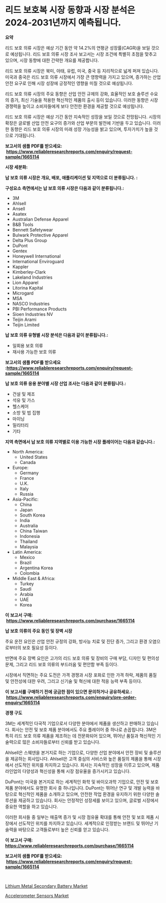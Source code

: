 <p><h1>리드 보호복 시장 동향과 시장 분석은 2024-2031년까지 예측됩니다.</h1></p><p><strong>요약</strong></p>
<p><p>리드 보호 의류 시장은 예상 기간 동안 약 14.2%의 연평균 성장률(CAGR)을 보일 것으로 예상됩니다. 리드 보호 의류 시장 조사 보고서는 시장 조건에 특별히 초점을 맞추고 있으며, 시장 동향에 대한 간략한 개요를 제공합니다. </p><p>리드 보호 의류 시장은 북미, 아태, 유럽, 미국, 중국 등 지리적으로 넓게 퍼져 있습니다. 미국과 중국은 리드 보호 의류 시장에서 가장 큰 영향력을 가지고 있으며, 증가하는 산업 안전 요구로 인해 시장 성장에 긍정적인 영향을 미칠 것으로 예상됩니다. </p><p>리드 보호 의류 시장의 주요 동향은 산업 안전 규제의 강화, 효율적인 보호 솔루션 수요의 증가, 최신 기술을 적용한 혁신적인 제품의 출시 등이 있습니다. 이러한 동향은 시장 경쟁력을 높이고 소비자들에게 보다 안전한 환경을 제공할 것으로 예상됩니다.</p><p>리드 보호 의류 시장은 예상 기간 동안 지속적인 성장을 보일 것으로 전망됩니다. 시장의 확장은 글로벌 산업 안전 요구의 증가와 산업 부문의 발전에 기반을 두고 있습니다. 이러한 동향은 리드 보호 의류 시장의 미래 성장 가능성을 밝고 있으며, 투자가치가 높을 것으로 기대됩니다.</p></p>
<p><strong>보고서의 샘플 PDF를 받으세요: &nbsp;<a href="https://www.reliableresearchreports.com/enquiry/request-sample/1665114">https://www.reliableresearchreports.com/enquiry/request-sample/1665114</a></strong></p>
<p><strong>시장 세분화:</strong></p>
<p><strong> 납 보호 의류 시장은 개요, 배포, 애플리케이션 및 지역으로 더 분류됩니다. :</strong></p>
<p><strong>구성요소 측면에서는 납 보호 의류 시장은 다음과 같이 분류됩니다.:</strong></p>
<p><ul><li>3M</li><li>Ahlsell</li><li>Ansell</li><li>Asatex</li><li>Australian Defense Apparel</li><li>B&B Tools</li><li>Bennett Safetywear</li><li>Bulwark Protective Apparel</li><li>Delta Plus Group</li><li>DuPont</li><li>Gentex</li><li>Honeywell International</li><li>International Enviroguard</li><li>Kappler</li><li>Kimberley-Clark</li><li>Lakeland Industries</li><li>Lion Apparel</li><li>Litorina Kapital</li><li>Microgard</li><li>MSA</li><li>NASCO Industries</li><li>PBI Performance Products</li><li>Sioen Industries NV</li><li>Teijin Arami</li><li>Teijin Limited</li></ul></p>
<p><strong> 납 보호 의류 유형별 시장 분석은 다음과 같이 분류됩니다.:</strong></p>
<p><ul><li>일회용 보호 의류</li><li>재사용 가능한 보호 의류</li></ul></p>
<p><strong>보고서의 샘플 PDF를 받으세요 :<a href="https://www.reliableresearchreports.com/enquiry/request-sample/1665114">https://www.reliableresearchreports.com/enquiry/request-sample/1665114</a></strong></p>
<p><strong> 납 보호 의류 응용 분야별 시장 산업 조사는 다음과 같이 분류됩니다.:</strong></p>
<p><ul><li>건설 및 제조</li><li>석유 및 가스</li><li>헬스케어</li><li>소방 및 법 집행</li><li>마이닝</li><li>밀리터리</li><li>기타</li></ul></p>
<p><strong>지역 측면에서 납 보호 의류 지역별로 이용 가능한 시장 플레이어는 다음과 같습니다.:</strong></p>
<p><ul>
    <li>
        North America:
        <ul>
            <li>United States</li>
            <li>Canada</li>
        </ul>
    </li>
    <li>
        Europe:
        <ul>
            <li>Germany</li>
            <li>France</li>
            <li>U.K.</li>
            <li>Italy</li>
            <li>Russia</li>
        </ul>
    </li>
    <li>
        Asia-Pacific:
        <ul>
            <li>China</li>
            <li>Japan</li>
            <li>South Korea</li>
            <li>India</li>
            <li>Australia</li>
            <li>China Taiwan</li>
            <li>Indonesia</li>
            <li>Thailand</li>
            <li>Malaysia</li>
        </ul>
    </li>
    <li>
        Latin America:
        <ul>
            <li>Mexico</li>
            <li>Brazil</li>
            <li>Argentina Korea</li>
            <li>Colombia</li>
        </ul>
    </li>
    <li>
        Middle East & Africa:
        <ul>
            <li>Turkey</li>
            <li>Saudi</li>
            <li>Arabia</li>
            <li>UAE</li>
            <li>Korea</li>
        </ul>
    </li>
    </ul></p>
<p><strong>이 보고서 구매: &nbsp;<a href="https://www.reliableresearchreports.com/purchase/1665114">https://www.reliableresearchreports.com/purchase/1665114</a></strong></p>
<p><strong>납 보호 의류의 주요 동인 및 장벽 시장</strong></p>
<p><p>주요 운전 요인은 산업 안전 규정의 강화, 방사능 치료 및 진단 증가, 그리고 환경 오염으로부터의 보호 필요성 등이다. </p><p>반면에 주요 장벽 요인은 고가의 리드 보호 의류 및 장비의 구매 부담, 디자인 및 편의성 문제, 그리고 리드 보호 의류의 부드러움 및 편안함 부족 등이다.</p><p>시장에서 직면하는 주요 도전은 가격 경쟁과 시장 포화로 인한 가격 하락, 제품의 품질 및 안전성에 대한 우려, 그리고 신기술 및 혁신에 대한 적응 능력 부족 등이다.</p></p>
<p><strong>이 보고서를 구매하기 전에 궁금한 점이 있으면 문의하거나 공유하세요.: &nbsp;<a href="https://www.reliableresearchreports.com/enquiry/pre-order-enquiry/1665114">https://www.reliableresearchreports.com/enquiry/pre-order-enquiry/1665114</a></strong></p>
<p><strong>경쟁 구도</strong></p>
<p><p>3M는 세계적인 다국적 기업으로서 다양한 분야에서 제품을 생산하고 판매하고 있습니다. 회사는 안전 및 보호 제품 분야에서도 주요 플레이어 중 하나로 손꼽힙니다. 3M은 특히 리드 보호 의류 제품을 제조하는 데 전문화되어 있으며, 뛰어난 품질과 혁신적인 기술력으로 많은 소비자들로부터 신뢰를 받고 있습니다.</p><p>Ahlsell은 스웨덴을 본거지로 하는 기업으로, 다양한 산업 분야에서 안전 장비 및 솔루션을 제공하는 회사입니다. Ahlsell은 고객 중심의 서비스와 높은 품질의 제품을 통해 시장에서 선도적인 위치를 차지하고 있습니다. 회사는 지속적인 성장을 이루고 있으며, 제품 라인업의 다양성과 혁신성을 통해 시장 점유율을 증가시키고 있습니다.</p><p>DuPont는 미국을 본거지로 하는 세계적인 화학 및 바이오과학 기업으로, 안전 및 보호 제품 분야에서도 유명한 회사 중 하나입니다. DuPont는 뛰어난 연구 및 개발 능력을 바탕으로 혁신적인 제품을 소개하고 있으며, 안전한 작업 환경을 유지하기 위한 다양한 솔루션을 제공하고 있습니다. 회사는 안정적인 성장세를 보이고 있으며, 글로벌 시장에서 중요한 역할을 하고 있습니다.</p><p>이러한 회사들 중 일부는 매출액 증가 및 시장 점유율 확대를 통해 안전 및 보호 제품 시장에서 선도적인 위치를 차지하고 있습니다. 세계적으로 인정받는 브랜드 및 뛰어난 기술력을 바탕으로 고객들로부터 높은 신뢰를 얻고 있습니다.</p></p>
<p><strong>이 보고서 구매: &nbsp; <a href="https://www.reliableresearchreports.com/purchase/1665114">https://www.reliableresearchreports.com/purchase/1665114</a></strong></p>
<p><strong>보고서의 샘플 PDF를 받으세요: &nbsp;<a href="https://www.reliableresearchreports.com/enquiry/request-sample/1665114">https://www.reliableresearchreports.com/enquiry/request-sample/1665114</a></strong><strong></strong></p>
<p>&nbsp;</p>
<p><p><a href="https://github.com/peachesmcdowel1/Market-Research-Report-List-2/blob/main/lithium-metal-secondary-battery-market.md">Lithium Metal Secondary Battery Market</a></p><p><a href="https://github.com/edytherolanlouisejk1miz0wig/Market-Research-Report-List-1/blob/main/accelerometer-sensors-market.md">Accelerometer Sensors Market</a></p></p>